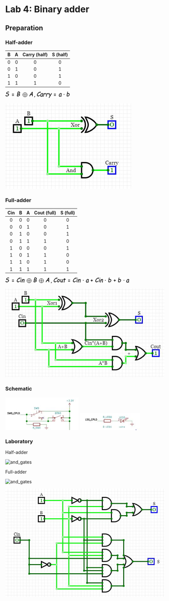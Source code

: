 # Lab 4: Binary adder

## Preparation

### Half-adder

| **B** | **A** | **Carry (half)** | **S (half)** |
| :-: | :-: | :-: | :-: |
| 0 | 0 | 0 | 0 |
| 0 | 1 | 0 | 1 |
| 1 | 0 | 0 | 1 |
| 1 | 1 | 1 | 0 |

![and_gates](../../Images/4-3.png)

![and_gates](../../Images/sim1.JPG)

### Full-adder

| **Cin** | **B** | **A** | **Cout (full)** | **S (full)** |
| :-: | :-: | :-: | :-: | :-: |
| 0 | 0 | 0 | 0 | 0 |
| 0 | 0 | 1 | 0 | 1 |
| 0 | 1 | 0 | 0 | 1 |
| 0 | 1 | 1 | 1 | 0 |
| 1 | 0 | 0 | 0 | 1 |
| 1 | 0 | 1 | 1 | 0 |
| 1 | 1 | 0 | 1 | 0 |
| 1 | 1 | 1 | 1 | 1 |

![and_gates](../../Images/4-4.png)

![and_gates](../../Images/sim2.JPG)

### Schematic

![and_gates](../../Images/sch41.JPG)
![and_gates](../../Images/sch42.JPG)

### Laboratory

Half-adder

![and_gates](../../Images/4-1.JPG)

Full-adder

![and_gates](../../Images/4-2.JPG)

![and_gates](../../Images/sim3.JPG)